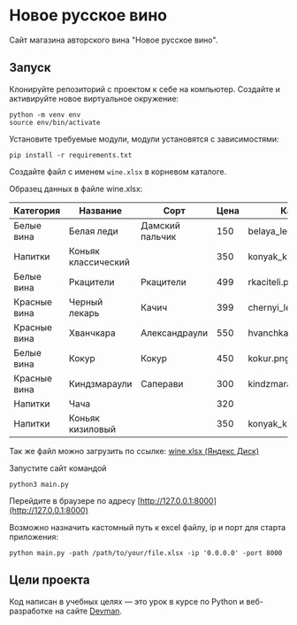 # Новое русское вино

Сайт магазина авторского вина "Новое русское вино".

## Запуск

Клонируйте репозиторий с проектом к себе на компьютер. 
Создайте и активируйте новое виртуальное окружение:

```shell
python -m venv env
source env/bin/activate
```

Установите требуемые модули, модули установятся с зависимостями:

```shell
pip install -r requirements.txt
```
Создайте файл с именем `wine.xlsx` в корневом каталоге.

Образец данных в файле wine.xlsx:

| Категория    | Название            | Сорт            | Цена | Картинка                 |
| ------------ | ------------------- | --------------- |------| ------------------------ |
| Белые вина   | Белая леди          | Дамский пальчик | 150  | belaya_ledi.png          |
| Напитки      | Коньяк классический |                 | 350  | konyak_klassicheskyi.png |
| Белые вина   | Ркацители           | Ркацители       | 499  | rkaciteli.png            |
| Красные вина | Черный лекарь       | Качич           | 399  | chernyi_lekar.png        |
| Красные вина | Хванчкара           | Александраули   | 550  | hvanchkara.png           |
| Белые вина   | Кокур               | Кокур           | 450  | kokur.png                |
| Красные вина | Киндзмараули        | Саперави        | 300  | kindzmarauli.png         |
| Напитки      | Чача                |                 | 320  |                          |
| Напитки      | Коньяк кизиловый    |                 | 350  | konyak_kizilovyi.png     |

Так же файл можно загрузить по ссылке: [wine.xlsx (Яндекс Диск)](https://disk.yandex.ru/i/TCuUMHhdf7scuw)


Запустите сайт командой 
```shell
python3 main.py
```
Перейдите в браузере по адресу [http://127.0.0.1:8000](http://127.0.0.1:8000)

Возможно назначить кастомный путь к excel файлу, ip и порт для старта приложения:

```shell
python main.py -path /path/to/your/file.xlsx -ip '0.0.0.0' -port 8000
```

## Цели проекта

Код написан в учебных целях — это урок в курсе по Python и веб-разработке на сайте [Devman](https://dvmn.org).
